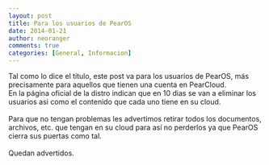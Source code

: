 ```yaml
---
layout: post
title: Para los usuarios de PearOS
date: 2014-01-21
author: neoranger
comments: true
categories: [General, Informacion]
---
```

Tal como lo dice el título, este post va para los usuarios de PearOS, más precisamente para aquellos que tienen una cuenta en PearCloud.<br />En la página oficial de la distro indican que en 10 dias se van a eliminar los usuarios asi como el contenido que cada uno tiene en su cloud.<br /><br />Para que no tengan problemas les advertimos retirar todos los documentos, archivos, etc. que tengan en su cloud para así no perderlos ya que PearOS cierra sus puertas como tal.<br /><br />Quedan advertidos.<br /><br /><div class="separator" style="clear:both;text-align:center;"></div><br />
